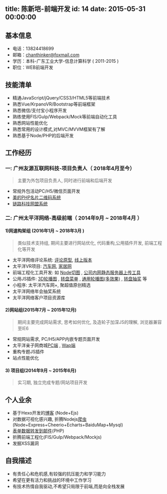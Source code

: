title: 陈新垲-前端开发
id: 14
date: 2015-05-31 00:00:00
---
## 基本信息
 - 电话：13824418699
 - 邮箱：chanthinker@foxmail.com
 - 学历：本科-广东工业大学-信息计算科学 ( 2011-2015 )
 - 职位：WEB前端开发

## 技能清单

- 精通JavaScript/jQuery/CSS3/HTML5等前端技术
- 熟悉Vue/KrpanoVR/Bootstrap等前端框架
- 熟悉微信/支付宝小程序开发
- 熟练使用FIS/Gulp/Webpack/Mock等前端自动化工具
- 熟悉网站性能优化
- 熟悉常用的设计模式,对MVC/MVVM框架有了解
- 熟悉基于Node/PHP的后端开发


## 工作经历
### 一: 广州友源互联网科技-项目负责人（ 2018年4月至今）
> 主要为外包项目负责人, 同时进行前端和后端开发

- 常规外包活动PC/H5/微信页面开发
- [美的PHP名片二维码系统](http://qrcode.theutopia.cn/midea/login.php)
- [链路科技网盟系统](http://www.linkroutes.com/)


### 二: 广州太平洋网络-高级前端（ 2014年9月 ~ 2018年4月  ）

#### 1)网速构架组 (2016年1月 ~ 2018年3月 )
> 类似技术支持组, 期间主要进行网站优化, 代码重构,公用插件开发, 前端工程化等开发

- 太平洋网络评论系统: [评论原型](https://github.com/thinkerchan/cmt), [线上版本](http://js.3conline.com/cmt/pcauto/common/cmt.js)
- 太平洋VR项目: [汽车网](http://price.pcauto.com.cn/cars/panorama/), [家居网](https://www1.pchouse.com.cn/vr/20170627/tour.html)
-  前端工程化工具开发: 如 [Node切图](https://github.com/thinkerchan/psd-analyze)  , [公司内网静态服务器上传工具](https://github.com/thinkerchan/uploader)
- 公用JS插件: [3D轮播图](http://theutopia.cn/demo/jquery.rollingslider.js/) , [转盘菜单](http://theutopia.cn/demo/turntable/index.html) , [通用轮播图(多效果)](http://theutopia.cn/demo/jquery.slide/all.html) , [转盘抽奖](http://theutopia.cn/demo/lottery/) 等
- 小程序: 太平洋汽车网+, 聚超值原创精选
- 太平洋网络年会抽奖系统
- 太平洋网络客户项目资源库

#### 2)网站组(2015年7月 ~ 2015年12月)
> 期间主要完成网站需求, 思考如何优化, 及造轮子加深JS的理解, 浏览器兼容至IE6

- 常规网站需求, PC/H5/APP内嵌专题页面开发
- 太平洋亲子网商城[PC端](http://mama.pcbaby.com.cn/) , [Wap端](http://m.pcbaby.com.cn/mama/)
- 重构专题JS插件
- 站点性能优化

#### 3) 项目组(2014年9月 ~ 2015年6月)
> 实习期, 独立完成专题/网站项目开发

## 个人业余
- 基于Hexo开发的[博客](https://thinkerchan.com/) (Node+Ejs)
- 对数据可视化感兴趣, 折腾Nodejs[爬虫](https://github.com/thinkerchan/spider/blob/master/README.md) (Node+Express+Cheerio+Echarts+BaiduMap+Mysql)
- [表单数据转发到邮件](https://github.com/thinkerchan/form2mail)(PHP)
- 折腾前端工程化(FIS/Gulp/Webpack/Mockjs)
- 发掘XSS漏洞


## 自我描述

- 有责任心和危机感,有较强的抗压能力和学习能力
- 希望在更有活力和挑战的环境中工作学习
- 有技术热情自我驱动,不希望只局限于前端,而是向全栈发展
